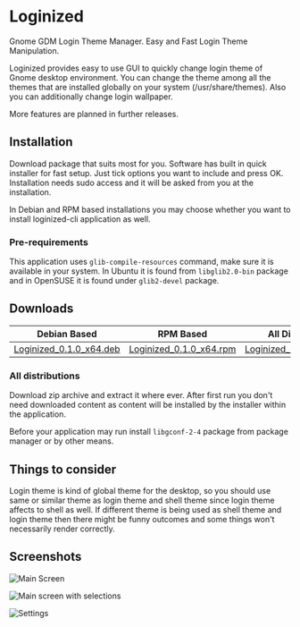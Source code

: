 # Loginized
Gnome GDM Login Theme Manager. Easy and Fast Login Theme Manipulation.

Loginized provides easy to use GUI to quickly change login theme of Gnome desktop environment. You can change the theme 
among all the themes that are installed globally on your system (/usr/share/themes). Also you can additionally change
login wallpaper.

More features are planned in further releases.

## Installation
Download package that suits most for you. Software has built in quick installer for fast setup. Just tick 
options you want to include and press OK. Installation needs sudo access and it will be asked from you at the installation.

In Debian and RPM based installations you may choose whether you want to install loginized-cli application as well.

### Pre-requirements
This application uses `glib-compile-resources` command, make sure it is available in your system.
In Ubuntu it is found from `libglib2.0-bin` package and in OpenSUSE it is found under `glib2-devel` package.

Downloads
--------------------------------------------
Debian Based | RPM Based | All Distributions
-------------|-----------|------------------
[Loginized_0.1.0_x64.deb](https://github.com/juhaku/loginized/releases/download/v0.1.0/Loginized_0.1.0_x64_deb.deb)|[Loginized_0.1.0_x64.rpm](https://github.com/juhaku/loginized/releases/download/v0.1.0/Loginized_0.1.0_x64_rpm.rpm)|[Loginized_0.1.0_x64_all.zip](https://github.com/juhaku/loginized/releases/download/v0.1.0/Loginized_0.1.0_x64_all.zip)

### All distributions
Download zip archive and extract it where ever. After first run you don't need downloaded content as 
content will be installed by the installer within the application.

Before your application may run install `libgconf-2-4` package from package manager or by other means.

## Things to consider
Login theme is kind of global theme for the desktop, so you should use same or similar theme as login theme and shell theme since login theme affects to shell as well. If different theme is being used as shell theme and login theme then there might be funny outcomes and some things won't necessarily render correctly.

## Screenshots
![Main Screen](https://github.com/juhaku/loginized/blob/master/screen_1.png)

![Main screen with selections](https://github.com/juhaku/loginized/blob/master/screen_2.png)

![Settings](https://github.com/juhaku/loginized/blob/master/screen_3.png)
